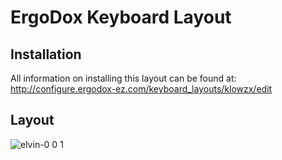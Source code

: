 ErgoDox Keyboard Layout
=======================

Installation
-----------

All information on installing this layout can be found at: http://configure.ergodox-ez.com/keyboard_layouts/klowzx/edit

Layout
------

![elvin-0 0 1](https://user-images.githubusercontent.com/914223/29006662-00db6aac-7aa9-11e7-8da8-39b43113fa95.png)
